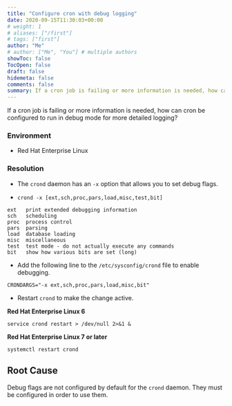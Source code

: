 ```yaml
---
title: "Configure cron with debug logging"
date: 2020-09-15T11:30:03+00:00
# weight: 1
# aliases: ["/first"]
# tags: ["first"]
author: "Me"
# author: ["Me", "You"] # multiple authors
showToc: false
TocOpen: false
draft: false
hidemeta: false
comments: false
summary: If a cron job is failing or more information is needed, how can crond be configured....
---
```


If a cron job is failing or more information is needed, how can cron be configured
to run in debug mode for more detailed logging?

### Environment

* Red Hat Enterprise Linux

### Resolution

* The `crond` daemon has an `-x` option that allows you to set debug flags.

* `crond -x [ext,sch,proc,pars,load,misc,test,bit]`

~~~
ext   print extended debugging information
sch   scheduling
proc  process control
pars  parsing
load  database loading
misc  miscellaneous
test  test mode - do not actually execute any commands
bit   show how various bits are set (long)
~~~

* Add the following line to the `/etc/sysconfig/crond` file to enable debugging.

~~~
CRONDARGS="-x ext,sch,proc,pars,load,misc,bit"
~~~

* Restart `crond` to make the change active.

**Red Hat Enterprise Linux 6**

~~~
service crond restart > /dev/null 2>&1 &
~~~

**Red Hat Enterprise Linux 7 or later**
~~~
systemctl restart crond
~~~

## Root Cause

Debug flags are not configured by default for the `crond` daemon. They must be configured in order to use them.
